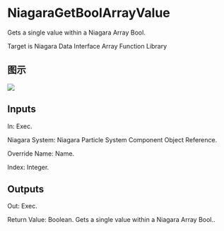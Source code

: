 # NiagaraGetBoolArrayValue

Gets a single value within a Niagara Array Bool.

Target is Niagara Data Interface Array Function Library

## 图示

![]($-20221218-20122881.png)

## Inputs

In: Exec.

Niagara System: Niagara Particle System Component Object Reference.

Override Name: Name.

Index: Integer.  

## Outputs

Out: Exec.

Return Value: Boolean. Gets a single value within a Niagara Array Bool..

